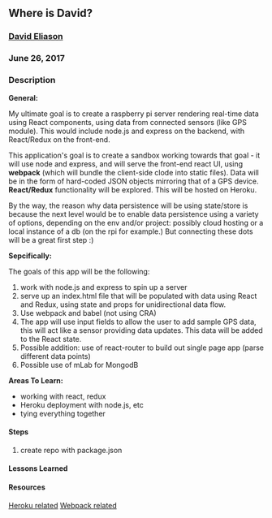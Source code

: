 ## Where is David?
### [David Eliason](http://davethemaker.com/)
### June 26, 2017

### Description

**General:** 

My ultimate goal is to create a raspberry pi server rendering real-time data using React components, using data from connected sensors (like GPS module). This would include node.js and express on the backend, with React/Redux on the front-end. 

This application's goal is to create a sandbox working towards that goal - it will use node and express, and will serve the front-end react UI, using **webpack** (which will bundle the client-side clode into static files). Data will be in the form of hard-coded JSON objects mirroring that of a GPS device. **React/Redux** functionality will be explored. This will be hosted on Heroku.

By the way, the reason why data persistence will be using state/store is because the next level would be to enable data persistence using a variety of options, depending on the env and/or project: possibly cloud hosting or a local instance of a db (on the rpi for example.) But connecting these dots will be a great first step :)

**Sepcifically:**

The goals of this app will be the following:
1. work with node.js and express to spin up a server
2. serve up an index.html file that will be populated with data using React and Redux, using state and props for unidirectional data flow.
3. Use webpack and babel (not using CRA)
4. The app will use input fields to allow the user to add sample GPS data, this will act like a sensor providing data updates. This data will be added to the React state. 
5. Possible addition: use of react-router to build out single page app (parse different data points)
6. Possible use of mLab for MongodB


**Areas To Learn:**

- working with react, redux
- Heroku deployment with node.js, etc
- tying everything together


#### Steps
1. create repo with package.json

#### Lessons Learned

#### Resources
[Heroku related](https://medium.com/@katestamas/heroku-deployment-with-react-node-mongoose-and-webpack-ff37bd80d7af)
[Webpack related](https://hackernoon.com/full-stack-web-application-using-react-node-js-express-and-webpack-97dbd5b9d708)

